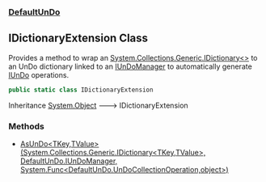 ### [DefaultUnDo](./DefaultUnDo.md 'DefaultUnDo')
## IDictionaryExtension Class
Provides a method to wrap an [System.Collections.Generic.IDictionary&lt;&gt;](https://docs.microsoft.com/en-us/dotnet/api/System.Collections.Generic.IDictionary-2 'System.Collections.Generic.IDictionary`2') to an UnDo dictionary linked to an [IUnDoManager](./DefaultUnDo-IUnDoManager.md 'DefaultUnDo.IUnDoManager') to automatically generate [IUnDo](./DefaultUnDo-IUnDo.md 'DefaultUnDo.IUnDo') operations.  
```csharp
public static class IDictionaryExtension
```
Inheritance [System.Object](https://docs.microsoft.com/en-us/dotnet/api/System.Object 'System.Object') &#129106; IDictionaryExtension  
### Methods
- [AsUnDo&lt;TKey,TValue&gt;(System.Collections.Generic.IDictionary&lt;TKey,TValue&gt;, DefaultUnDo.IUnDoManager, System.Func&lt;DefaultUnDo.UnDoCollectionOperation,object&gt;)](./DefaultUnDo-IDictionaryExtension-AsUnDo-TKey_TValue-(System-Collections-Generic-IDictionary-TKey_TValue-_DefaultUnDo-IUnDoManager_System-Func-DefaultUnDo-UnDoCollectionOperation_object-).md 'DefaultUnDo.IDictionaryExtension.AsUnDo&lt;TKey,TValue&gt;(System.Collections.Generic.IDictionary&lt;TKey,TValue&gt;, DefaultUnDo.IUnDoManager, System.Func&lt;DefaultUnDo.UnDoCollectionOperation,object&gt;)')
